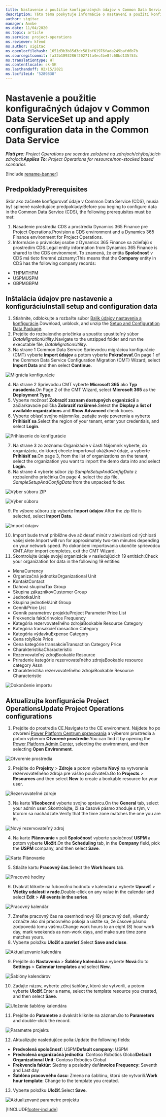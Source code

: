 ```yaml
---
title: Nastavenie a použitie konfiguračných údajov v Common Data Service
description: Táto téma poskytuje informácie o nastavení a použití konfiguračných údajov v Project Operations.
author: sigitac
manager: Annbe
ms.date: 11/04/2020
ms.topic: article
ms.service: project-operations
ms.reviewer: kfend
ms.author: sigitac
ms.openlocfilehash: 1651d3b3b85d3dc581bf61976fada249bafd6b7b
ms.sourcegitcommit: fa32b1893286f20271fa4ec4be8fc68bd135f53c
ms.translationtype: HT
ms.contentlocale: sk-SK
ms.lasthandoff: 02/15/2021
ms.locfileid: "5289838"
---
```

# <a name="set-up-and-apply-configuration-data-in-the-common-data-service"></a><span data-ttu-id="a1f89-103">Nastavenie a použitie konfiguračných údajov v Common Data Service</span><span class="sxs-lookup"><span data-stu-id="a1f89-103">Set up and apply configuration data in the Common Data Service</span></span> 

<span data-ttu-id="a1f89-104">_**Platí pre:** Project Operations pre scenáre založené na zdrojoch/chýbajúcich zdrojoch_</span><span class="sxs-lookup"><span data-stu-id="a1f89-104">_**Applies To:** Project Operations for resource/non-stocked based scenarios_</span></span>

[!include [rename-banner](~/includes/cc-data-platform-banner.md)]

## <a name="prerequisites"></a><span data-ttu-id="a1f89-105">Predpoklady</span><span class="sxs-lookup"><span data-stu-id="a1f89-105">Prerequisites</span></span>

<span data-ttu-id="a1f89-106">Skôr ako začnete konfigurovať údaje v Common Data Service (CDS), musia byť splnené nasledujúce predpoklady:</span><span class="sxs-lookup"><span data-stu-id="a1f89-106">Before you beging to configure data in the Common Data Service (CDS), the following prerequisites must be met:</span></span>

1.  <span data-ttu-id="a1f89-107">Nasadenie prostredia CDS a prostredia Dynamics 365 Finance pre Project Operations.</span><span class="sxs-lookup"><span data-stu-id="a1f89-107">Provision a CDS environment and a Dynamics 365 Finance environment for Project Operations.</span></span>
2.  <span data-ttu-id="a1f89-108">Informácie o právnickej osobe z Dynamics 365 Finance sa zdieľajú s prostredím CDS.</span><span class="sxs-lookup"><span data-stu-id="a1f89-108">Legal entity information from Dynamics 365 Finance is shared to the CDS environment.</span></span> <span data-ttu-id="a1f89-109">To znamená, že entita **Spoločnosť** v CDS má tieto firemné záznamy:</span><span class="sxs-lookup"><span data-stu-id="a1f89-109">This means that the **Company** entity in CDS has the following company records:</span></span>
  - <span data-ttu-id="a1f89-110">THPM</span><span class="sxs-lookup"><span data-stu-id="a1f89-110">THPM</span></span>
  - <span data-ttu-id="a1f89-111">USPM</span><span class="sxs-lookup"><span data-stu-id="a1f89-111">USPM</span></span>
  - <span data-ttu-id="a1f89-112">GBPM</span><span class="sxs-lookup"><span data-stu-id="a1f89-112">GBPM</span></span>

## <a name="install-setup-and-configuration-data"></a><span data-ttu-id="a1f89-113">Inštalácia údajov pre nastavenie a konfiguráciu</span><span class="sxs-lookup"><span data-stu-id="a1f89-113">Install setup and configuration data</span></span>

1. <span data-ttu-id="a1f89-114">Stiahnite, odblokujte a rozbaľte súbor [Balík údajov nastavenia a konfigurácie](https://download.microsoft.com/download/1/3/4/1349369c-6209-42b7-b3b4-5be0e67cacd8/ProjOpsSampleSetupData-%20Integrated%20UR1.zip).</span><span class="sxs-lookup"><span data-stu-id="a1f89-114">Download, unblock, and unzip the [Setup and Configuration Data Package](https://download.microsoft.com/download/1/3/4/1349369c-6209-42b7-b3b4-5be0e67cacd8/ProjOpsSampleSetupData-%20Integrated%20UR1.zip).</span></span>
2. <span data-ttu-id="a1f89-115">Prejdite do rozbaleného priečinka a spustite spustiteľný súbor *DataMigrationUtility*.</span><span class="sxs-lookup"><span data-stu-id="a1f89-115">Navigate to the unzipped folder and run the executable file, *DataMigrationUtility*.</span></span>
3. <span data-ttu-id="a1f89-116">Na strane 1 Common Data Service Sprievodcu migráciou konfigurácie (CMT) vyberte **Import údajov** a potom vyberte **Pokračovať**.</span><span class="sxs-lookup"><span data-stu-id="a1f89-116">On page 1 of the Common Data Service Configuration Migration (CMT) Wizard, select **Import Data** and then select **Continue**.</span></span>

![Migrácia konfigurácie](./media/1ConfigurationMigration.png)

4. <span data-ttu-id="a1f89-118">Na strane 2 Sprievodcu CMT vyberte **Microsoft 365** ako **Typ nasadenia**.</span><span class="sxs-lookup"><span data-stu-id="a1f89-118">On Page 2 of the CMT Wizard, select **Microsoft 365** as the **Deployment Type**.</span></span>
5. <span data-ttu-id="a1f89-119">Vyberte možnosť **Zobraziť zoznam dostupných organizácií** a začiarkavacie políčka **Zobraziť rozšírené**.</span><span class="sxs-lookup"><span data-stu-id="a1f89-119">Select the **Display a list of available organizations** and **Show Advanced** check boxes.</span></span>
6. <span data-ttu-id="a1f89-120">Vyberte oblasť svojho nájomníka, zadajte svoje poverenia a vyberte **Prihlásiť sa**.</span><span class="sxs-lookup"><span data-stu-id="a1f89-120">Select the region of your tenant, enter your credentials, and select **Login**.</span></span>

![Prihlásenie do konfigurácie](./media/2ConfigurationSignin.png)

7. <span data-ttu-id="a1f89-122">Na strane 3 zo zoznamu Organizácie v časti Nájomník vyberte, do organizáciu, do ktorej chcete importovať ukážkové údaje, a vyberte **Prihlásiť sa**.</span><span class="sxs-lookup"><span data-stu-id="a1f89-122">On page 3, from the list of organizations on the tenant, select the organization you want to import the demo data into and select **Login**.</span></span>
8. <span data-ttu-id="a1f89-123">Na strane 4 vyberte súbor zip *SampleSetupAndConfigData* z rozbaleného priečinka.</span><span class="sxs-lookup"><span data-stu-id="a1f89-123">On page 4, select the zip file, *SampleSetupAndConfigData* from the unpacked folder.</span></span>

![Výber súboru ZIP](./media/3ZipFile.png)

![Výber súboru](./media/4SelectAFile.png)

9. <span data-ttu-id="a1f89-126">Po výbere súboru zip vyberte **Import údajov**.</span><span class="sxs-lookup"><span data-stu-id="a1f89-126">After the zip file is selected, select **Import Data**.</span></span>

![Import údajov](./media/5ImportData.png)

10. <span data-ttu-id="a1f89-128">Import bude trvať približne dve až desať minút v závislosti od rýchlosti vašej siete.</span><span class="sxs-lookup"><span data-stu-id="a1f89-128">Import will run for approximately two-ten minutes depending on your network speed.</span></span> <span data-ttu-id="a1f89-129">Po dokončení importovania ukončite sprievodcu CMT.</span><span class="sxs-lookup"><span data-stu-id="a1f89-129">After import completes, exit the CMT Wizard.</span></span> 
11. <span data-ttu-id="a1f89-130">Skontrolujte údaje svojej organizácie v nasledujúcich 19 entitách:</span><span class="sxs-lookup"><span data-stu-id="a1f89-130">Check your organization for data in the following 19 entities:</span></span>

  - <span data-ttu-id="a1f89-131">Mena</span><span class="sxs-lookup"><span data-stu-id="a1f89-131">Currency</span></span>
  - <span data-ttu-id="a1f89-132">Organizačná jednotka</span><span class="sxs-lookup"><span data-stu-id="a1f89-132">Organizational Unit</span></span>
  - <span data-ttu-id="a1f89-133">Kontakt</span><span class="sxs-lookup"><span data-stu-id="a1f89-133">Contact</span></span>
  - <span data-ttu-id="a1f89-134">Daňová skupina</span><span class="sxs-lookup"><span data-stu-id="a1f89-134">Tax Group</span></span>
  - <span data-ttu-id="a1f89-135">Skupina zákazníkov</span><span class="sxs-lookup"><span data-stu-id="a1f89-135">Customer Group</span></span>
  - <span data-ttu-id="a1f89-136">Jednotka</span><span class="sxs-lookup"><span data-stu-id="a1f89-136">Unit</span></span>
  - <span data-ttu-id="a1f89-137">Skupina jednotiek</span><span class="sxs-lookup"><span data-stu-id="a1f89-137">Unit Group</span></span>
  - <span data-ttu-id="a1f89-138">Cenník</span><span class="sxs-lookup"><span data-stu-id="a1f89-138">Price List</span></span>
  - <span data-ttu-id="a1f89-139">Cenník parametrov projektu</span><span class="sxs-lookup"><span data-stu-id="a1f89-139">Project Parameter Price List</span></span>
  - <span data-ttu-id="a1f89-140">Frekvencia faktúr</span><span class="sxs-lookup"><span data-stu-id="a1f89-140">Invoice Frequency</span></span>
  - <span data-ttu-id="a1f89-141">Kategória rezervovateľného zdroja</span><span class="sxs-lookup"><span data-stu-id="a1f89-141">Bookable Resource Category</span></span>
  - <span data-ttu-id="a1f89-142">Kategória transakcie</span><span class="sxs-lookup"><span data-stu-id="a1f89-142">Transaction Category</span></span>
  - <span data-ttu-id="a1f89-143">Kategória výdavku</span><span class="sxs-lookup"><span data-stu-id="a1f89-143">Expense Category</span></span>
  - <span data-ttu-id="a1f89-144">Cena roly</span><span class="sxs-lookup"><span data-stu-id="a1f89-144">Role Price</span></span>
  - <span data-ttu-id="a1f89-145">Cena kategórie transakcie</span><span class="sxs-lookup"><span data-stu-id="a1f89-145">Transaction Category Price</span></span>
  - <span data-ttu-id="a1f89-146">Charakteristika</span><span class="sxs-lookup"><span data-stu-id="a1f89-146">Characteristic</span></span>
  - <span data-ttu-id="a1f89-147">Rezervovateľný zdroj</span><span class="sxs-lookup"><span data-stu-id="a1f89-147">Bookable Resource</span></span>
  - <span data-ttu-id="a1f89-148">Priradenie kategórie rezervovateľného zdroja</span><span class="sxs-lookup"><span data-stu-id="a1f89-148">Bookable resource category Assn</span></span>
  - <span data-ttu-id="a1f89-149">Charakteristika rezervovateľného zdroja</span><span class="sxs-lookup"><span data-stu-id="a1f89-149">Bookable Resource Characteristic</span></span>

![Dokončenie importu](./media/6CompleteImport.png)

## <a name="update-project-operations-configurations"></a><span data-ttu-id="a1f89-151">Aktualizujte konfigurácie Project Operations</span><span class="sxs-lookup"><span data-stu-id="a1f89-151">Update Project Operations configurations</span></span>

1. <span data-ttu-id="a1f89-152">Prejdite do prostredia CE.</span><span class="sxs-lookup"><span data-stu-id="a1f89-152">Navigate to the CE environment.</span></span> <span data-ttu-id="a1f89-153">Nájdete ho po otvorení [Power Platform Centrum spravovania](https://admin.powerplatform.microsoft.com/environments) a výberom prostredia a potom výberom **Otvorené prostredie**.</span><span class="sxs-lookup"><span data-stu-id="a1f89-153">You can find it by opening the [Power Platform Admin Center](https://admin.powerplatform.microsoft.com/environments), selecting the environment, and then selecting **Open Environment**.</span></span> 

![Otvorenie prostredia](./media/7OpenEnvironment.png)

2. <span data-ttu-id="a1f89-155">Prejdite do **Projekty** > **Zdroje** a potom vyberte **Nový** na vytvorenie rezervovateľného zdroja pre vášho používateľa.</span><span class="sxs-lookup"><span data-stu-id="a1f89-155">Go to **Projects** > **Resources** and then select **New** to create a bookable resource for your user.</span></span>

![Rezervovateľné zdroje](./media/8BookableResources.png)

3. <span data-ttu-id="a1f89-157">Na karte **Všeobecné** vyberte svojho správcu.</span><span class="sxs-lookup"><span data-stu-id="a1f89-157">On the **General** tab, select your admin user.</span></span> <span data-ttu-id="a1f89-158">Skontrolujte, či sa časové pásmo zhoduje s tým, v ktorom sa nachádzate.</span><span class="sxs-lookup"><span data-stu-id="a1f89-158">Verify that the time zone matches the one you are in.</span></span> 

![Nový rezervovateľný zdroj](./media/9NewBookableResource.png)

4. <span data-ttu-id="a1f89-160">Na karte **Plánovanie** v poli **Spoločnosť** vyberte spoločnosť **USPM** a potom vyberte **Uložiť**.</span><span class="sxs-lookup"><span data-stu-id="a1f89-160">On the **Scheduling** tab, in the **Company** field, pick the **USPM** company, and then select **Save**.</span></span> 

![Karta Plánovanie](./media/10SchedulingTab.png)

5. <span data-ttu-id="a1f89-162">Stlačte kartu **Pracovný čas**.</span><span class="sxs-lookup"><span data-stu-id="a1f89-162">Select the **Work hours** tab.</span></span>  

![Pracovné hodiny](./media/11WorkHours.png)

6. <span data-ttu-id="a1f89-164">Dvakrát kliknite na ľubovoľnú hodnotu v kalendári a vyberte **Upraviť** > **Všetky udalosti v rade**.</span><span class="sxs-lookup"><span data-stu-id="a1f89-164">Double-click on any value in the calendar and select **Edit** > **All events in the series**.</span></span> 

![Pracovný kalendár](./media/12WorkCalendar.png)

7. <span data-ttu-id="a1f89-166">Zmeňte pracovný čas na osemhodinový (8) pracovný deň, víkendy označte ako dni pracovného pokoja a uistite sa, že časové pásmo zodpovedá tomu vášmu.</span><span class="sxs-lookup"><span data-stu-id="a1f89-166">Change work hours to an eight (8) hour work day, mark weekends as non-work days, and make sure time zone matches yours.</span></span> 
8. <span data-ttu-id="a1f89-167">Vyberte položku **Uložiť a zavrieť**.</span><span class="sxs-lookup"><span data-stu-id="a1f89-167">Select **Save and close**.</span></span>

![Aktualizovanie kalendára](./media/13UpdateCalendar.png)

9. <span data-ttu-id="a1f89-169">Prejdite do **Nastavenia** > **Šablóny kalendára** a vyberte **Nová**.</span><span class="sxs-lookup"><span data-stu-id="a1f89-169">Go to **Settings** > **Calendar templates** and select **New**.</span></span>
 
 ![Šablóny kalendárov](./media/14CalendarTemplates.png)
 
 10. <span data-ttu-id="a1f89-171">Zadajte názov, vyberte zdroj šablóny, ktorú ste vytvorili, a potom vyberte **Uložiť**.</span><span class="sxs-lookup"><span data-stu-id="a1f89-171">Enter a name, select the template resource you created, and then select **Save**.</span></span> 
 
 ![Uloženie šablóny kalendára](./media/15SaveCalendarTemplate.png)
 
 11. <span data-ttu-id="a1f89-173">Prejdite do **Parametre** a dvakrát kliknite na záznam.</span><span class="sxs-lookup"><span data-stu-id="a1f89-173">Go to **Parameters** and double-click the record.</span></span> 
 
 ![Parametre projektu](./media/16ProjectParameters.png)
 
12. <span data-ttu-id="a1f89-175">Aktualizujte nasledujúce polia:</span><span class="sxs-lookup"><span data-stu-id="a1f89-175">Update the following fields:</span></span>

 - <span data-ttu-id="a1f89-176">**Predvolená spoločnosť**: USPM</span><span class="sxs-lookup"><span data-stu-id="a1f89-176">**Default company**: USPM</span></span>
 - <span data-ttu-id="a1f89-177">**Predvolená organizačná jednotka**: Contoso Robotics Global</span><span class="sxs-lookup"><span data-stu-id="a1f89-177">**Default Organizational Unit**: Contoso Robotics Global</span></span>
 - <span data-ttu-id="a1f89-178">**Frekvencia faktúr**: Siedmy a posledný deň</span><span class="sxs-lookup"><span data-stu-id="a1f89-178">**Invoice Frequency**: Seventh and Last day</span></span>
 - <span data-ttu-id="a1f89-179">**Šablóna pracovného času**: Zmena na šablónu, ktorú ste vytvorili.</span><span class="sxs-lookup"><span data-stu-id="a1f89-179">**Work hour template**: Change to the template you created.</span></span>

13. <span data-ttu-id="a1f89-180">Vyberte položku **Uložiť**.</span><span class="sxs-lookup"><span data-stu-id="a1f89-180">Select **Save**.</span></span> 

![Aktualizované parametre projektu](./media/17UpdatedProjectParameters.png)


[!INCLUDE[footer-include](../includes/footer-banner.md)]